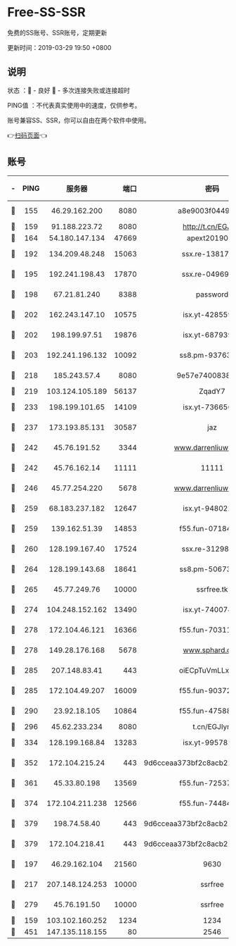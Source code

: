 # Free-SS-SSR

免费的SS账号、SSR账号，定期更新

更新时间：2019-03-29 19:50 +0800

## 说明

状态     ：🙂 - 良好 🙁 - 多次连接失败或连接超时

PING值   ：不代表真实使用中的速度，仅供参考。

账号兼容SS、SSR，你可以自由在两个软件中使用。

👉[扫码页面](https://liesauer.github.io/Free-SS-SSR/)👈

## 账号

|-|PING|服务器|端口|密码|加密方式|区域|
|:----:|:----:|:-----:|-----:|:----:|:----:|:----:|
|🙂|155|46.29.162.200|8080|a8e9003f0449cea5|chacha20-ietf|RU|
|🙂|159|91.188.223.72|8080|http://t.cn/EGJIyrl|rc4-md5|RU|
|🙂|164|54.180.147.134|47669|apext2019001|chacha20|KR|
|🙂|192|134.209.48.248|15063|ssx.re-13817997|aes-256-cfb|US|
|🙂|195|192.241.198.43|17870|ssx.re-04969397|aes-256-cfb|US|
|🙂|198|67.21.81.240|8388|password|aes-256-cfb|US|
|🙂|202|162.243.147.10|10575|isx.yt-42855905|aes-256-cfb|US|
|🙂|202|198.199.97.51|19876|isx.yt-68793930|aes-256-cfb|US|
|🙂|203|192.241.196.132|10092|ss8.pm-93763779|aes-256-cfb|US|
|🙂|218|185.243.57.4|8080|9e57e7400838a01e|chacha20-ietf|US|
|🙂|219|103.124.105.189|56137|ZqadY7|chacha20|US|
|🙂|233|198.199.101.65|14109|isx.yt-73665649|aes-256-cfb|US|
|🙂|237|173.193.85.131|30587|jaz|aes-256-cfb|US|
|🙂|242|45.76.191.52|3344|www.darrenliuwei.com|aes-256-cfb|JP|
|🙂|242|45.76.162.14|11111|11111|aes-256-cfb|SG|
|🙂|246|45.77.254.220|5678|www.darrenliuwei.com|aes-256-cfb|SG|
|🙂|259|68.183.237.182|12647|isx.yt-94802200|aes-256-cfb|SG|
|🙂|259|139.162.51.39|14853|f55.fun-07184918|aes-256-cfb|SG|
|🙂|260|128.199.167.40|17524|ssx.re-31298254|aes-256-cfb|SG|
|🙂|264|128.199.143.68|18641|ss8.pm-50673139|aes-256-cfb|SG|
|🙂|265|45.77.249.76|10000|ssrfree.tk|aes-256-cfb|SG|
|🙂|274|104.248.152.162|13490|isx.yt-74007424|aes-256-cfb|SG|
|🙂|278|172.104.46.121|16366|f55.fun-70311156|aes-256-cfb|SG|
|🙂|278|149.28.176.168|5678|www.sphard.com|aes-256-cfb|AU|
|🙂|285|207.148.83.41|443|oiECpTuVmLLxk4Ts|aes-256-cfb|AU|
|🙂|285|172.104.49.207|16009|f55.fun-90372646|aes-256-cfb|SG|
|🙂|290|23.92.18.105|10864|f55.fun-47588701|aes-256-cfb|US|
|🙂|296|45.62.233.234|8080|t.cn/EGJIyrl|rc4-md5|CA|
|🙂|334|128.199.168.84|13283|isx.yt-99578236|aes-256-cfb|SG|
|🙂|352|172.104.215.24|443|9d6cceaa373bf2c8acb22e60b6a58be6|aes-256-cfb|US|
|🙂|361|45.33.80.198|13569|f55.fun-72537526|aes-256-cfb|US|
|🙂|374|172.104.211.238|12566|f55.fun-74484469|aes-256-cfb|US|
|🙂|379|198.74.58.40|443|9d6cceaa373bf2c8acb22e60b6a58be6|aes-256-cfb|US|
|🙂|379|172.104.218.41|443|9d6cceaa373bf2c8acb22e60b6a58be6|aes-256-cfb|US|
|🙂|197|46.29.162.104|21560|9630|aes-128-ctr|RU|
|🙂|217|207.148.124.253|10000|ssrfree|aes-256-cfb|SG|
|🙂|279|45.76.191.50|10000|ssrfree|aes-256-cfb|SG|
|🙁|159|103.102.160.252|1234|1234|rc4-md5|JP|
|🙁|451|147.135.118.155|80|2546|chacha20|US|
